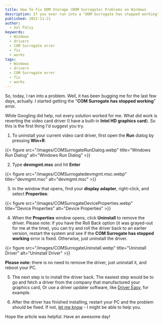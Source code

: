 ```yaml
---
title: How To Fix DOM Storage (DOM Surrogate) Problems on Windows
description: If you ever run into a "DOM Surrogate has stopped working" problem, like I did recently, here is a solution that worked (for me).
published: 2022-11-21
author:
  - Val Paliy
keywords:
  - Windows
  - drivers
  - COM Surrogate error
  - fix
  - works
tags:
  - Windows
  - drivers
  - COM Surrogate error
  - fix
  - works
---
```


So, today, I ran into a problem. Well, it has been bugging me for the last few days, actually. I started
getting the "**COM Surrogate has stopped working**" error.

While Googling did help, not every solution worked for me. What did work is reverting the video card driver
(I have a built-in **Intel HD graphics card**). So this is the first thing I'd suggest you try.

1. To uninstall your current video card driver, first open the **Run** dialog by pressing **Win+R**:

{{< figure src="/images/COMSurrogateRunDialog.webp" title="Windows Run Dialog" alt="Windows Run Dialog" >}}

2. Type **devmgmt.msc** and hit **Enter**

{{< figure src="/images/COMSurrogatedevmgmt.msc.webp" title="devmgmt.msc" alt="devmgmt.msc" >}}

3. In the window that opens, find your **display adapter**, right-click, and select **Properties**:

{{< figure src="/images/COMSurrogateDeviceProperties.webp" title="Device Properties" alt="Device Properties" >}}

4. When the **Properties** window opens, click **Uninstall** to remove the driver. Please note: if you
   have the Roll Back option (it was grayed-out for me at the time), you can try and roll the driver back
   to an earlier version, restart the system and see if the **COM Surrogate has stopped working** error is
   fixed. Otherwise, just uninstall the driver.

{{< figure src="/images/COMSurrogateUninstall.webp" title="Uninstall Driver" alt="Uninstall Driver" >}}

**Please note:** there is no need to remove the driver, just uninstall it, and reboot your PC.

5. The next step is to install the driver back. The easiest step would be to go and fetch a driver from
   the company that manufactured your graphics card, Or use a driver updater software,
   like [Driver Easy](https://www.drivereasy.com/), for example.

6. After the driver has finished installing, restart your PC and the problem should be fixed. If
   not, [let me know](https://valticus.pro/contact) - I might be able to help you.

Hope the article was helpful. Have an awesome day!
